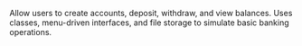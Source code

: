 Allow users to create accounts, deposit, withdraw, and view balances. 
Uses classes, menu-driven interfaces, and file storage to simulate basic banking operations.
